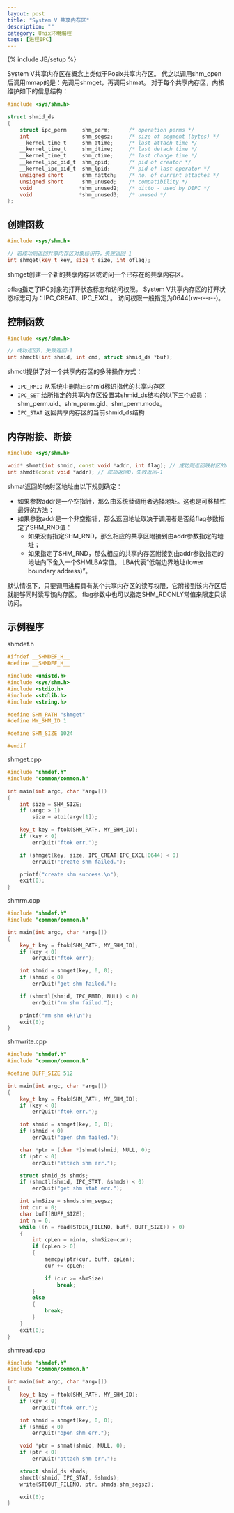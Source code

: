 ```yaml
---
layout: post
title: "System V 共享内存区"
description: ""
category: Unix环境编程
tags: [进程IPC]
---
```

{% include JB/setup %}

System V共享内存区在概念上类似于Posix共享内存区。
代之以调用shm_open后调用mmap的是：先调用shmget，再调用shmat。
对于每个共享内存区，内核维护如下的信息结构：

``` c++
#include <sys/shm.h>

struct shmid_ds
{
	struct ipc_perm     shm_perm;      /* operation perms */
	int                 shm_segsz;     /* size of segment (bytes) */
	__kernel_time_t     shm_atime;     /* last attach time */
	__kernel_time_t     shm_dtime;     /* last detach time */
	__kernel_time_t     shm_ctime;     /* last change time */
	__kernel_ipc_pid_t  shm_cpid;      /* pid of creator */
	__kernel_ipc_pid_t  shm_lpid;      /* pid of last operator */
	unsigned short      shm_nattch;    /* no. of current attaches */
	unsigned short      shm_unused;    /* compatibility */
	void               *shm_unused2;   /* ditto - used by DIPC */
	void               *shm_unused3;   /* unused */
};
```

## 创建函数

``` c++
#include <sys/shm.h>

// 若成功则返回共享内存区对象标识符，失败返回-1
int shmget(key_t key, size_t size, int oflag);
```

shmget创建一个新的共享内存区或访问一个已存在的共享内存区。

oflag指定了IPC对象的打开状态标志和访问权限。
System V共享内存区的打开状态标志可为：IPC_CREAT、IPC_EXCL。
访问权限一般指定为0644(rw-r--r--)。

## 控制函数

``` c++
#include <sys/shm.h>

// 成功返回0，失败返回-1
int shmctl(int shmid, int cmd, struct shmid_ds *buf);
```

shmctl提供了对一个共享内存区的多种操作方式：

  + `IPC_RMID` 从系统中删除由shmid标识指代的共享内存区
  + `IPC_SET` 给所指定的共享内存区设置其shmid_ds结构的以下三个成员：shm_perm.uid、shm_perm.gid、shm_perm.mode。
  + `IPC_STAT` 返回共享内存区的当前shmid_ds结构

## 内存附接、断接

``` c++
#include <sys/shm.h>

void* shmat(int shmid, const void *addr, int flag); // 成功则返回映射区的起始地址，失败返回-1
int shmdt(const void *addr); // 成功返回0，失败返回-1
```

shmat返回的映射区地址由以下规则确定：

  + 如果参数addr是一个空指针，那么由系统替调用者选择地址。这也是可移植性最好的方法；
  + 如果参数addr是一个非空指针，那么返回地址取决于调用者是否给flag参数指定了SHM_RND值：
    - 如果没有指定SHM_RND，那么相应的共享区附接到由addr参数指定的地址；
	- 如果指定了SHM_RND，那么相应的共享内存区附接到由addr参数指定的地址向下舍入一个SHMLBA常值。
	  LBA代表“低端边界地址(lower boundary address)”。


默认情况下，只要调用进程具有某个共享内存区的读写权限，它附接到该内存区后就能够同时读写该内存区。
flag参数中也可以指定SHM_RDONLY常值来限定只读访问。

## 示例程序

shmdef.h

``` c++
#ifndef __SHMDEF_H__
#define __SHMDEF_H__

#include <unistd.h>
#include <sys/shm.h>
#include <stdio.h>
#include <stdlib.h>
#include <string.h>

#define SHM_PATH "shmget"
#define MY_SHM_ID 1

#define SHM_SIZE 1024

#endif
```

shmget.cpp

``` c++
#include "shmdef.h"
#include "common/common.h"

int main(int argc, char *argv[])
{
	int size = SHM_SIZE;
	if (argc > 1)
		size = atoi(argv[1]);

	key_t key = ftok(SHM_PATH, MY_SHM_ID);
	if (key < 0)
		errQuit("ftok err.");

	if (shmget(key, size, IPC_CREAT|IPC_EXCL|0644) < 0)
		errQuit("create shm failed.");

	printf("create shm success.\n");
	exit(0);
}
```

shmrm.cpp

``` c++
#include "shmdef.h"
#include "common/common.h"

int main(int argc, char *argv[])
{
	key_t key = ftok(SHM_PATH, MY_SHM_ID);
	if (key < 0)
		errQuit("ftok err");

	int shmid = shmget(key, 0, 0);
	if (shmid < 0)
		errQuit("get shm failed.");

	if (shmctl(shmid, IPC_RMID, NULL) < 0)
		errQuit("rm shm failed.");

	printf("rm shm ok!\n");
	exit(0);
}
```

shmwrite.cpp

``` c++
#include "shmdef.h"
#include "common/common.h"

#define BUFF_SIZE 512

int main(int argc, char *argv[])
{
	key_t key = ftok(SHM_PATH, MY_SHM_ID);
	if (key < 0)
		errQuit("ftok err.");

	int shmid = shmget(key, 0, 0);
	if (shmid < 0)
		errQuit("open shm failed.");

	char *ptr = (char *)shmat(shmid, NULL, 0);
	if (ptr < 0)
		errQuit("attach shm err.");

	struct shmid_ds shmds;
	if (shmctl(shmid, IPC_STAT, &shmds) < 0)
		errQuit("get shm stat err.");

	int shmSize = shmds.shm_segsz;
	int cur = 0;
	char buff[BUFF_SIZE];
	int n = 0;
	while ((n = read(STDIN_FILENO, buff, BUFF_SIZE)) > 0)
	{
		int cpLen = min(n, shmSize-cur);
		if (cpLen > 0)
		{
			memcpy(ptr+cur, buff, cpLen);
			cur += cpLen;

			if (cur >= shmSize)
				break;
		}
		else
		{
			break;
		}
	}
	exit(0);
}
```

shmread.cpp

``` c++
#include "shmdef.h"
#include "common/common.h"

int main(int argc, char *argv[])
{
	key_t key = ftok(SHM_PATH, MY_SHM_ID);
	if (key < 0)
		errQuit("ftok err.");

	int shmid = shmget(key, 0, 0);
	if (shmid < 0)
		errQuit("open shm err.");

	void *ptr = shmat(shmid, NULL, 0);
	if (ptr < 0)
		errQuit("attach shm err.");

	struct shmid_ds shmds;
	shmctl(shmid, IPC_STAT, &shmds);
	write(STDOUT_FILENO, ptr, shmds.shm_segsz);

	exit(0);
}
```
